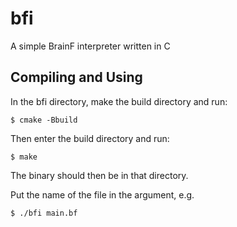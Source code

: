 # bfi
A simple BrainF interpreter written in C

## Compiling and Using
In the bfi directory, make the build directory and run:
```console
$ cmake -Bbuild
```
Then enter the build directory and run:
```console
$ make
```
The binary should then be in that directory.

Put the name of the file in the argument, e.g.
```console
$ ./bfi main.bf
```

